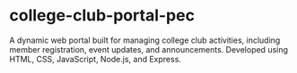 # college-club-portal-pec
A dynamic web portal built for managing college club activities, including member registration, event updates, and announcements. Developed using HTML, CSS, JavaScript, Node.js, and Express.
